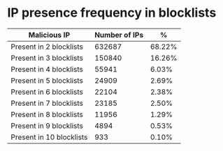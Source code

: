 # IP presence frequency in blocklists
| Malicious IP | Number of IPs | % |
|----|----|----|
| Present in 2 blocklists | 632687 | 68.22% |
| Present in 3 blocklists | 150840 | 16.26% |
| Present in 4 blocklists | 55941 | 6.03% |
| Present in 5 blocklists | 24909 | 2.69% |
| Present in 6 blocklists | 22104 | 2.38% |
| Present in 7 blocklists | 23185 | 2.50% |
| Present in 8 blocklists | 11956 | 1.29% |
| Present in 9 blocklists | 4894 | 0.53% |
| Present in 10 blocklists | 933 | 0.10% |
